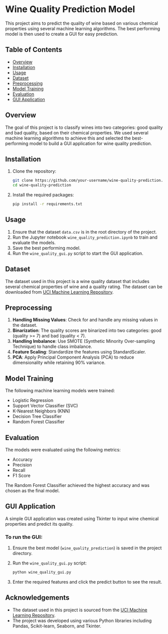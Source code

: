 # Wine Quality Prediction Model

This project aims to predict the quality of wine based on various chemical properties using several machine learning algorithms. The best performing model is then used to create a GUI for easy prediction.

## Table of Contents

- [Overview](#overview)
- [Installation](#installation)
- [Usage](#usage)
- [Dataset](#dataset)
- [Preprocessing](#preprocessing)
- [Model Training](#model-training)
- [Evaluation](#evaluation)
- [GUI Application](#gui-application)

## Overview

The goal of this project is to classify wines into two categories: good quality and bad quality, based on their chemical properties. We used several machine learning algorithms to achieve this and selected the best-performing model to build a GUI application for wine quality prediction.

## Installation

1. Clone the repository:

    ```sh
    git clone https://github.com/your-username/wine-quality-prediction.git
    cd wine-quality-prediction
    ```

2. Install the required packages:

    ```sh
    pip install -r requirements.txt
    ```

## Usage

1. Ensure that the dataset `data.csv` is in the root directory of the project.
2. Run the Jupyter notebook `wine_quality_prediction.ipynb` to train and evaluate the models.
3. Save the best performing model.
4. Run the `wine_quality_gui.py` script to start the GUI application.

## Dataset

The dataset used in this project is a wine quality dataset that includes several chemical properties of wine and a quality rating. The dataset can be downloaded from [UCI Machine Learning Repository](https://archive.ics.uci.edu/ml/datasets/wine+quality).

## Preprocessing

1. **Handling Missing Values**: Check for and handle any missing values in the dataset.
2. **Binarization**: The quality scores are binarized into two categories: good (quality >= 7) and bad (quality < 7).
3. **Handling Imbalance**: Use SMOTE (Synthetic Minority Over-sampling Technique) to handle class imbalance.
4. **Feature Scaling**: Standardize the features using StandardScaler.
5. **PCA**: Apply Principal Component Analysis (PCA) to reduce dimensionality while retaining 90% variance.

## Model Training

The following machine learning models were trained:

- Logistic Regression
- Support Vector Classifier (SVC)
- K-Nearest Neighbors (KNN)
- Decision Tree Classifier
- Random Forest Classifier

## Evaluation

The models were evaluated using the following metrics:

- Accuracy
- Precision
- Recall
- F1 Score

The Random Forest Classifier achieved the highest accuracy and was chosen as the final model.

## GUI Application

A simple GUI application was created using Tkinter to input wine chemical properties and predict its quality. 

### To run the GUI:

1. Ensure the best model (`wine_quality_prediction`) is saved in the project directory.
2. Run the `wine_quality_gui.py` script:

    ```sh
    python wine_quality_gui.py
    ```

3. Enter the required features and click the predict button to see the result.

## Acknowledgements

- The dataset used in this project is sourced from the [UCI Machine Learning Repository](https://archive.ics.uci.edu/ml/datasets/wine+quality).
- The project was developed using various Python libraries including Pandas, Scikit-learn, Seaborn, and Tkinter.
